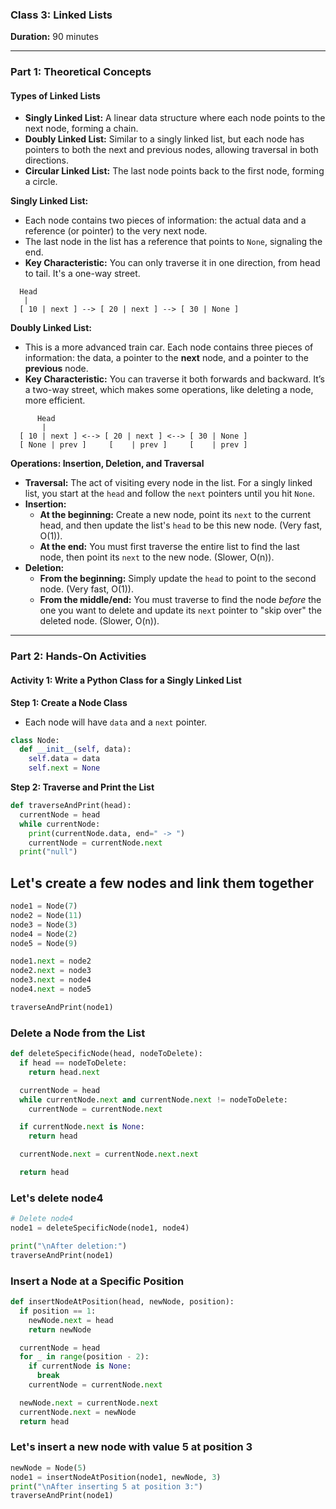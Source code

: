 ### **Class 3: Linked Lists**

**Duration:** 90 minutes

---

### **Part 1: Theoretical Concepts**

#### **Types of Linked Lists**
*   **Singly Linked List:** A linear data structure where each node points to the next node, forming a chain.
*   **Doubly Linked List:** Similar to a singly linked list, but each node has pointers to both the next and previous nodes, allowing traversal in both directions.
*  **Circular Linked List:** The last node points back to the first node, forming a circle.


**Singly Linked List:**
*   Each node contains two pieces of information: the actual data and a reference (or pointer) to the very next node.
*   The last node in the list has a reference that points to `None`, signaling the end.
*   **Key Characteristic:** You can only traverse it in one direction, from head to tail. It's a one-way street.

```
  Head
   |
  [ 10 | next ] --> [ 20 | next ] --> [ 30 | None ]
```

**Doubly Linked List:**
*   This is a more advanced train car. Each node contains three pieces of information: the data, a pointer to the **next** node, and a pointer to the **previous** node.
*   **Key Characteristic:** You can traverse it both forwards and backward. It’s a two-way street, which makes some operations, like deleting a node, more efficient.

```
      Head
       |
  [ 10 | next ] <--> [ 20 | next ] <--> [ 30 | None ]
  [ None | prev ]     [    | prev ]     [    | prev ]
```

**Operations: Insertion, Deletion, and Traversal**

*   **Traversal:** The act of visiting every node in the list. For a singly linked list, you start at the `head` and follow the `next` pointers until you hit `None`.
*   **Insertion:**
    *   **At the beginning:** Create a new node, point its `next` to the current head, and then update the list's `head` to be this new node. (Very fast, O(1)).
    *   **At the end:** You must first traverse the entire list to find the last node, then point its `next` to the new node. (Slower, O(n)).
*   **Deletion:**
    *   **From the beginning:** Simply update the `head` to point to the second node. (Very fast, O(1)).
    *   **From the middle/end:** You must traverse to find the node *before* the one you want to delete and update its `next` pointer to "skip over" the deleted node. (Slower, O(n)).

---

### **Part 2: Hands-On Activities**

#### **Activity 1: Write a Python Class for a Singly Linked List**

**Step 1: Create a Node Class**
*   Each node will have `data` and a `next` pointer.
```python
class Node:
  def __init__(self, data):
    self.data = data
    self.next = None
```

**Step 2: Traverse and Print the List**
```python
def traverseAndPrint(head):
  currentNode = head
  while currentNode:
    print(currentNode.data, end=" -> ")
    currentNode = currentNode.next
  print("null")

```
## Let's create a few nodes and link them together

```python
node1 = Node(7)
node2 = Node(11)
node3 = Node(3)
node4 = Node(2)
node5 = Node(9)

node1.next = node2
node2.next = node3
node3.next = node4
node4.next = node5

traverseAndPrint(node1)
```
### Delete a Node from the List
```python
def deleteSpecificNode(head, nodeToDelete):
  if head == nodeToDelete:
    return head.next

  currentNode = head
  while currentNode.next and currentNode.next != nodeToDelete:
    currentNode = currentNode.next

  if currentNode.next is None:
    return head

  currentNode.next = currentNode.next.next

  return head
```

### Let's delete node4 
```python
# Delete node4
node1 = deleteSpecificNode(node1, node4)

print("\nAfter deletion:")
traverseAndPrint(node1)
```
### Insert a Node at a Specific Position
```python
def insertNodeAtPosition(head, newNode, position):
  if position == 1:
    newNode.next = head
    return newNode

  currentNode = head
  for _ in range(position - 2):
    if currentNode is None:
      break
    currentNode = currentNode.next

  newNode.next = currentNode.next
  currentNode.next = newNode
  return head
```

### Let's insert a new node with value 5 at position 3
```python
newNode = Node(5)
node1 = insertNodeAtPosition(node1, newNode, 3)
print("\nAfter inserting 5 at position 3:")
traverseAndPrint(node1)
```

